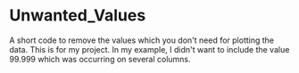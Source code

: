 # Unwanted_Values
A short code to remove the values which you don't need for plotting the data. This is for my project. In my example, I didn't want to include the value 99.999 which was occurring on several columns.  
